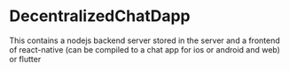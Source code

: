 # DecentralizedChatDapp

This contains a nodejs backend server stored in the server and a frontend of react-native (can be compiled to a chat app for ios or android and web) or flutter
